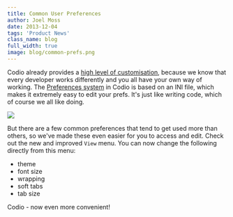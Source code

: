 ```yaml
---
title: Common User Preferences
author: Joel Moss
date: 2013-12-04
tags: 'Product News'
class_name: blog
full_width: true
image: blog/common-prefs.png
---
```


Codio already provides a [high level of customisation](/docs/settings-prefs/prefs-list/), because we know that every developer works differently and you all have your own way of working. The [Preferences system](https://codio.com/s/docs/settings-prefs/) in Codio is based on an INI file, which makes it extremely easy to edit your prefs. It's just like writing code, which of course we all like doing.

![](blog/prefs.png)

But there are a few common preferences that tend to get used more than others, so we've made these even easier for you to access and edit. Check out the new and improved `View` menu. You can now change the following directly from this menu:

- theme
- font size
- wrapping
- soft tabs
- tab size

Codio - now even more convenient!
